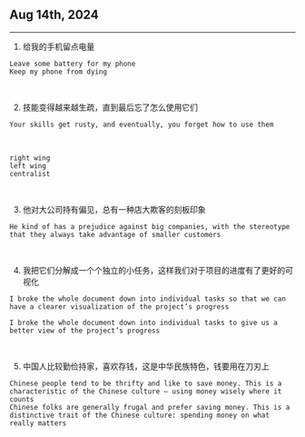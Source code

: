 ## Aug 14th, 2024

<hr>

1. 给我的手机留点电量
```
Leave some battery for my phone
Keep my phone from dying

```
&nbsp;

2. 技能变得越来越生疏，直到最后忘了怎么使用它们
```
Your skills get rusty, and eventually, you forget how to use them
```

&nbsp;

```
right wing
left wing
centralist
```

&nbsp;

3. 他对大公司持有偏见，总有一种店大欺客的刻板印象
```
He kind of has a prejudice against big companies, with the stereotype that they always take advantage of smaller customers
```

&nbsp;

4. 我把它们分解成一个个独立的小任务，这样我们对于项目的进度有了更好的可视化
```
I broke the whole document down into individual tasks so that we can have a clearer visualization of the project’s progress

I broke the whole document down into individual tasks to give us a better view of the project’s progress
````
&nbsp;

5. 中国人比较勤俭持家，喜欢存钱，这是中华民族特色，钱要用在刀刃上
```
Chinese people tend to be thrifty and like to save money. This is a characteristic of the Chinese culture — using money wisely where it counts
Chinese folks are generally frugal and prefer saving money. This is a distinctive trait of the Chinese culture: spending money on what really matters
```


